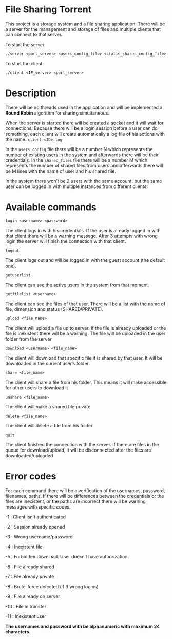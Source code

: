 # File Sharing Torrent

This project is a storage system and a file sharing application. There will be a server for the management and storage of files and multiple clients that can connect to that server.

To start the server:

    ./server <port_server> <users_config_file> <static_shares_config_file>

To start the client:

    ./client <IP_server> <port_server>
    
Description
===
There will be no threads used in the application and will be implemented a **Round Robin** algorithm for sharing simultaneous.

When the server is started there will be created a socket and it will wait for connections. Because there will be a login session before a user can do something, each client will create automatically a log file of his actions with the name: `client-<ID>.log`.

In the `users_config` file there will be a number N which represents the number of existing users in the system and afterwards there will be their credentials.
In the `shared_files` file there will be a number M which represents the number of shared files from users and afterwards there will be M lines with the name of user and his shared file.

In the system there won’t be 2 users with the same account, but the same user can be logged in with multiple instances from different clients!

Available commands
===
`login <username> <password>`

The client logs in with his credentials. If the user is already logged in with that client there will be a warning message. After 3 attempts with wrong login the server will finish the connection with that client.

`logout`

The client logs out and will be logged in with the guest account (the default one).

`getuserlist`

The client can see the active users in the system from that moment.

`getfilelist <username>`

The client can see the files of that user. There will be a list with the name of file, dimension and status (SHARED/PRIVATE).

`upload <file_name>`

The client will upload a file up to server. If the file is already uploaded or the file is inexistent there will be a warning. The file will be uploaded in the user folder from the server

`download <username> <file_name>`

The client will download that specific file if is shared by that user. It will be downloaded in the current user’s folder.

`share <file_name>`

The client will share a file from his folder. This means it will make accessible for other users to download it

`unshare <file_name>`

The client will make a shared file private

`delete <file_name>`

The client will delete a file from his folder

`quit`

The client finished the connection with the server. If there are files in the queue for download/upload, it will be disconnected after the files are downloaded/uploaded

Error codes
===
For each command there will be a verification of the usernames, password, filenames, paths. If there will be differences between the credentials or the files  are inexistent, or the paths are incorrect there will be warning messages with
specific codes.

-1 : Client isn’t authenticated

-2 : Session already opened

-3 : Wrong username/password

-4 : Inexistent file

-5 : Forbidden download. User doesn’t have authorization.

-6 : File already shared

-7 : File already private

-8 : Brute-force detected (if 3 wrong logins)

-9 : File already on server

-10 : File in transfer

-11 : Inexistent user

**The usernames and password with be alphanumeric with maximum 24 characters.**
